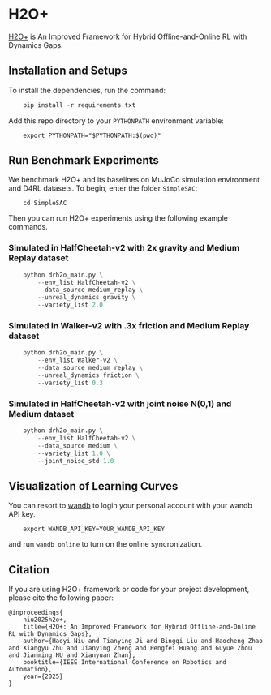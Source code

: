 # H2O+
[H2O+](https://arxiv.org/abs/2309.12716) is An Improved Framework for Hybrid Offline-and-Online RL with Dynamics Gaps.


## Installation and Setups
To install the dependencies, run the command:
```python
    pip install -r requirements.txt
```
Add this repo directory to your `PYTHONPATH` environment variable:
```
    export PYTHONPATH="$PYTHONPATH:$(pwd)"
```

## Run Benchmark Experiments
We benchmark H2O+ and its baselines on MuJoCo simulation environment and D4RL datasets. To begin, enter the folder `SimpleSAC`:
```
    cd SimpleSAC
```
Then you can run H2O+ experiments using the following example commands.
### Simulated in HalfCheetah-v2 with 2x gravity and Medium Replay dataset
```python
    python drh2o_main.py \
        --env_list HalfCheetah-v2 \
        --data_source medium_replay \
        --unreal_dynamics gravity \
        --variety_list 2.0 
```
### Simulated in Walker-v2 with .3x friction and Medium Replay dataset
```python
    python drh2o_main.py \
        --env_list Walker-v2 \
        --data_source medium_replay \
        --unreal_dynamics friction \
        --variety_list 0.3 
```
### Simulated in HalfCheetah-v2 with joint noise N(0,1) and Medium dataset
```python
    python drh2o_main.py \
        --env_list HalfCheetah-v2 \
        --data_source medium \
        --variety_list 1.0 \
        --joint_noise_std 1.0 
```

## Visualization of Learning Curves
You can resort to [wandb](https://wandb.ai/site) to login your personal account with your wandb API key.
```
    export WANDB_API_KEY=YOUR_WANDB_API_KEY
```
and run `wandb online` to turn on the online syncronization.

## Citation
If you are using H2O+ framework or code for your project development, please cite the following paper:
```
@inproceedings{
    niu2025h2o+,
    title={H2O+: An Improved Framework for Hybrid Offline-and-Online RL with Dynamics Gaps},
    author={Haoyi Niu and Tianying Ji and Bingqi Liu and Haocheng Zhao and Xiangyu Zhu and Jianying Zheng and Pengfei Huang and Guyue Zhou and Jianming HU and Xianyuan Zhan},
    booktitle={IEEE International Conference on Robotics and Automation},
    year={2025}
}
```
